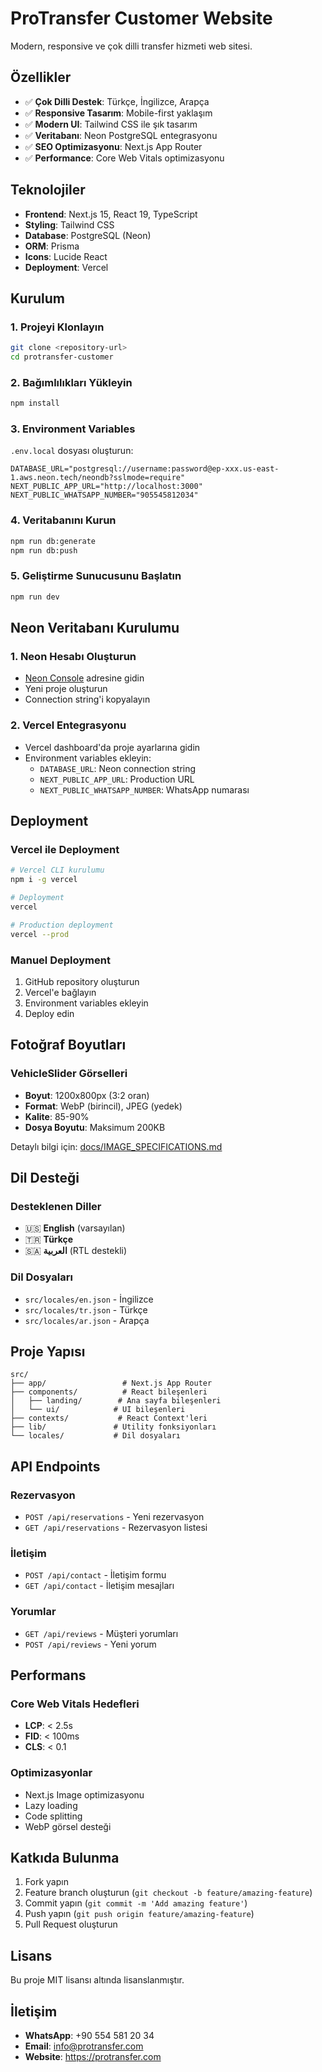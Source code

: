 # ProTransfer Customer Website

Modern, responsive ve çok dilli transfer hizmeti web sitesi.

## Özellikler

- ✅ **Çok Dilli Destek**: Türkçe, İngilizce, Arapça
- ✅ **Responsive Tasarım**: Mobile-first yaklaşım
- ✅ **Modern UI**: Tailwind CSS ile şık tasarım
- ✅ **Veritabanı**: Neon PostgreSQL entegrasyonu
- ✅ **SEO Optimizasyonu**: Next.js App Router
- ✅ **Performance**: Core Web Vitals optimizasyonu

## Teknolojiler

- **Frontend**: Next.js 15, React 19, TypeScript
- **Styling**: Tailwind CSS
- **Database**: PostgreSQL (Neon)
- **ORM**: Prisma
- **Icons**: Lucide React
- **Deployment**: Vercel

## Kurulum

### 1. Projeyi Klonlayın
```bash
git clone <repository-url>
cd protransfer-customer
```

### 2. Bağımlılıkları Yükleyin
```bash
npm install
```

### 3. Environment Variables
`.env.local` dosyası oluşturun:
```env
DATABASE_URL="postgresql://username:password@ep-xxx.us-east-1.aws.neon.tech/neondb?sslmode=require"
NEXT_PUBLIC_APP_URL="http://localhost:3000"
NEXT_PUBLIC_WHATSAPP_NUMBER="905545812034"
```

### 4. Veritabanını Kurun
```bash
npm run db:generate
npm run db:push
```

### 5. Geliştirme Sunucusunu Başlatın
```bash
npm run dev
```

## Neon Veritabanı Kurulumu

### 1. Neon Hesabı Oluşturun
- [Neon Console](https://console.neon.tech/) adresine gidin
- Yeni proje oluşturun
- Connection string'i kopyalayın

### 2. Vercel Entegrasyonu
- Vercel dashboard'da proje ayarlarına gidin
- Environment variables ekleyin:
  - `DATABASE_URL`: Neon connection string
  - `NEXT_PUBLIC_APP_URL`: Production URL
  - `NEXT_PUBLIC_WHATSAPP_NUMBER`: WhatsApp numarası

## Deployment

### Vercel ile Deployment
```bash
# Vercel CLI kurulumu
npm i -g vercel

# Deployment
vercel

# Production deployment
vercel --prod
```

### Manuel Deployment
1. GitHub repository oluşturun
2. Vercel'e bağlayın
3. Environment variables ekleyin
4. Deploy edin

## Fotoğraf Boyutları

### VehicleSlider Görselleri
- **Boyut**: 1200x800px (3:2 oran)
- **Format**: WebP (birincil), JPEG (yedek)
- **Kalite**: 85-90%
- **Dosya Boyutu**: Maksimum 200KB

Detaylı bilgi için: [docs/IMAGE_SPECIFICATIONS.md](./docs/IMAGE_SPECIFICATIONS.md)

## Dil Desteği

### Desteklenen Diller
- 🇺🇸 **English** (varsayılan)
- 🇹🇷 **Türkçe**
- 🇸🇦 **العربية** (RTL destekli)

### Dil Dosyaları
- `src/locales/en.json` - İngilizce
- `src/locales/tr.json` - Türkçe
- `src/locales/ar.json` - Arapça

## Proje Yapısı

```
src/
├── app/                 # Next.js App Router
├── components/          # React bileşenleri
│   ├── landing/        # Ana sayfa bileşenleri
│   └── ui/            # UI bileşenleri
├── contexts/           # React Context'leri
├── lib/               # Utility fonksiyonları
└── locales/           # Dil dosyaları
```

## API Endpoints

### Rezervasyon
- `POST /api/reservations` - Yeni rezervasyon
- `GET /api/reservations` - Rezervasyon listesi

### İletişim
- `POST /api/contact` - İletişim formu
- `GET /api/contact` - İletişim mesajları

### Yorumlar
- `GET /api/reviews` - Müşteri yorumları
- `POST /api/reviews` - Yeni yorum

## Performans

### Core Web Vitals Hedefleri
- **LCP**: < 2.5s
- **FID**: < 100ms
- **CLS**: < 0.1

### Optimizasyonlar
- Next.js Image optimizasyonu
- Lazy loading
- Code splitting
- WebP görsel desteği

## Katkıda Bulunma

1. Fork yapın
2. Feature branch oluşturun (`git checkout -b feature/amazing-feature`)
3. Commit yapın (`git commit -m 'Add amazing feature'`)
4. Push yapın (`git push origin feature/amazing-feature`)
5. Pull Request oluşturun

## Lisans

Bu proje MIT lisansı altında lisanslanmıştır.

## İletişim

- **WhatsApp**: +90 554 581 20 34
- **Email**: info@protransfer.com
- **Website**: https://protransfer.com